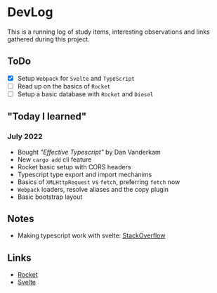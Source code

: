 # DevLog

This is a running log of study items, interesting observations and links
gathered during this project.

## ToDo

- [x] Setup `Webpack` for `Svelte` and `TypeScript`
- [ ] Read up on the basics of `Rocket`
- [ ] Setup a basic database with `Rocket` and `Diesel`

## "Today I learned"

### July 2022
- Bought _"Effective Typescript"_ by Dan Vanderkam
- New `cargo add` cli feature
- Rocket basic setup with CORS headers
- Typescript type export and import mechanims
- Basics of `XMLHttpRequest` vs `fetch`, preferring `fetch` now
- `Webpack` loaders, resolve aliases and the copy plugin
- Basic bootstrap layout

## Notes
- Making typescript work with svelte: [StackOverflow](https://stackoverflow.com/questions/62761623/how-do-you-import-a-svelte-component-in-a-typescript-file)

## Links

- [Rocket](https://rocket.rs/v0.5-rc/guide/)
- [Svelte](https://svelte.dev/tutorial/basics)


